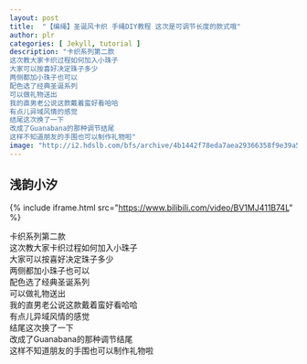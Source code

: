 ```yaml
---
layout: post
title:  "【编绳】圣诞风卡织 手绳DIY教程 这次是可调节长度的款式哦"
author: plr
categories: [ Jekyll, tutorial ]
description: "卡织系列第二款
这次教大家卡织过程如何加入小珠子
大家可以按喜好决定珠子多少
两侧都加小珠子也可以
配色选了经典圣诞系列
可以做礼物送出
我的直男老公说这款戴着蛮好看哈哈
有点儿异域风情的感觉
结尾这次换了一下
改成了Guanabana的那种调节结尾
这样不知道朋友的手围也可以制作礼物啦"
image: "http://i2.hdslb.com/bfs/archive/4b1442f78eda7aea29366358f9e39a5dcee1ca38.jpg"
---
```

## 浅韵小汐

{% include iframe.html src="https://www.bilibili.com/video/BV1MJ411B74L" %}

卡织系列第二款<br>这次教大家卡织过程如何加入小珠子<br>大家可以按喜好决定珠子多少<br>两侧都加小珠子也可以<br>配色选了经典圣诞系列<br>可以做礼物送出<br>我的直男老公说这款戴着蛮好看哈哈<br>有点儿异域风情的感觉<br>结尾这次换了一下<br>改成了Guanabana的那种调节结尾<br>这样不知道朋友的手围也可以制作礼物啦

